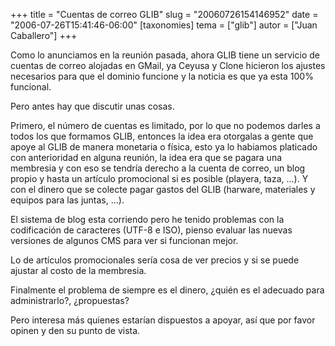 +++
title = "Cuentas de correo GLIB"
slug = "20060726154146952"
date = "2006-07-26T15:41:46-06:00"
[taxonomies]
tema = ["glib"]
autor = ["Juan Caballero"]
+++

Como lo anunciamos en la reunión pasada, ahora GLIB tiene un servicio de
cuentas de correo alojadas en GMail, ya Ceyusa y Clone hicieron los
ajustes necesarios para que el dominio funcione y la noticia es que ya
esta 100% funcional.

Pero antes hay que discutir unas cosas.

<!-- more -->
Primero, el número de cuentas es limitado, por lo que no podemos darles
a todos los que formamos GLIB, entonces la idea era otorgalas a gente
que apoye al GLIB de manera monetaria o física, esto ya lo habiamos
platicado con anterioridad en alguna reunión, la idea era que se pagara
una membresia y con eso se tendría derecho a la cuenta de correo, un
blog propio y hasta un artículo promocional si es posible (playera,
taza, …). Y con el dinero que se colecte pagar gastos del GLIB (harware,
materiales y equipos para las juntas, …).

El sistema de blog esta corriendo pero he tenido problemas con la
codificación de caracteres (UTF-8 e ISO), pienso evaluar las nuevas
versiones de algunos CMS para ver si funcionan mejor.

Lo de artículos promocionales sería cosa de ver precios y si se puede
ajustar al costo de la membresia.

Finalmente el problema de siempre es el dinero, ¿quién es el adecuado
para administrarlo?, ¿propuestas?

Pero interesa más quienes estarían dispuestos a apoyar, así que por
favor opinen y den su punto de vista.
